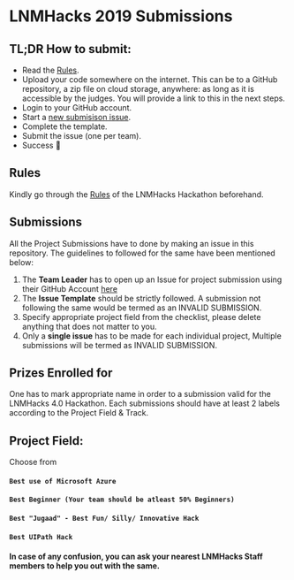 # LNMHacks 2019 Submissions

## TL;DR How to submit:
- Read the [Rules](rules.md).
- Upload your code somewhere on the internet. This can be to a GitHub repository, a zip file on cloud storage, anywhere: as long as it is accessible by the judges. You will provide a link to this in the next steps.
- Login to your GitHub account. 
- Start a [new submisison issue](https://github.com/LNMHacks/submissions/issues/new/choose).
- Complete the template. 
- Submit the issue (one per team). 
- Success 🎉

## Rules
Kindly go through the [Rules](rules.md) of the LNMHacks Hackathon beforehand.

## Submissions
All the Project Submissions have to done by making an issue in this repository. The guidelines to followed for the same have been mentioned below:
1. The **Team Leader** has to open up an Issue for project submission using their GitHub Account [here](https://github.com/LNMHacks/submissions/issues/new/choose)
2. The **Issue Template** should be strictly followed. A submission not following the same would be termed as an INVALID SUBMISSION.
3. Specify appropriate project field from the checklist, please delete anything that does not matter to you.
4. Only a **single issue** has to be made for each individual project, Multiple submissions will be termed as INVALID SUBMISSION.

## Prizes Enrolled for
One has to mark appropriate name in order to a submission valid for the LNMHacks 4.0 Hackathon. Each submissions should have at least 2 labels according to the Project Field & Track.

## Project Field:
Choose from
#### `Best use of Microsoft Azure`
#### `Best Beginner (Your team should be atleast 50% Beginners)`
#### `Best "Jugaad" - Best Fun/ Silly/ Innovative Hack`
#### `Best UIPath Hack`

#### In case of any confusion, you can ask your nearest LNMHacks Staff members to help you out with the same.
